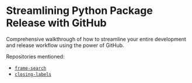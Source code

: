 # Streamlining Python Package Release with GitHub

Comprehensive walkthrough of how to streamline your entire development and
release workflow using the power of GitHub.

Repositories mentioned: 

- [`frame-search`](https://williambdean.github.io/frame-search/)
- [`closing-labels`](https://github.com/marketplace/actions/sync-closing-labels)



